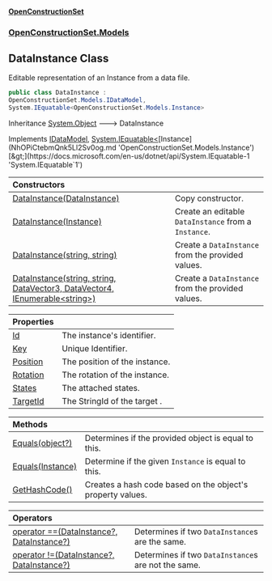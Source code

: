 #### [OpenConstructionSet](index.md 'index')
### [OpenConstructionSet.Models](index.md#OpenConstructionSet_Models 'OpenConstructionSet.Models')
## DataInstance Class
Editable representation of an Instance from a data file.  
```csharp
public class DataInstance :
OpenConstructionSet.Models.IDataModel,
System.IEquatable<OpenConstructionSet.Models.Instance>
```

Inheritance [System.Object](https://docs.microsoft.com/en-us/dotnet/api/System.Object 'System.Object') &#129106; DataInstance  

Implements [IDataModel](zkoogszxgZdDGzPBOOAcpg.md 'OpenConstructionSet.Models.IDataModel'), [System.IEquatable&lt;](https://docs.microsoft.com/en-us/dotnet/api/System.IEquatable-1 'System.IEquatable`1')[Instance](NhOPiCtebmQnk5Ll2Sv0og.md 'OpenConstructionSet.Models.Instance')[&gt;](https://docs.microsoft.com/en-us/dotnet/api/System.IEquatable-1 'System.IEquatable`1')  

| Constructors | |
| :--- | :--- |
| [DataInstance(DataInstance)](Igl2b8lKrmEN+ZIcklTAww.md 'OpenConstructionSet.Models.DataInstance.DataInstance(OpenConstructionSet.Models.DataInstance)') | Copy constructor.<br/> |
| [DataInstance(Instance)](UgeLFlLzY09NziCB2uo6bA.md 'OpenConstructionSet.Models.DataInstance.DataInstance(OpenConstructionSet.Models.Instance)') | Create an editable `DataInstance` from a `Instance`.<br/> |
| [DataInstance(string, string)](tkm7cs7YYVZcvUlcxvXmiw.md 'OpenConstructionSet.Models.DataInstance.DataInstance(string, string)') | Create a `DataInstance` from the provided values.<br/> |
| [DataInstance(string, string, DataVector3, DataVector4, IEnumerable&lt;string&gt;)](43sQu7lNfaHyOuE7Y0Qo_g.md 'OpenConstructionSet.Models.DataInstance.DataInstance(string, string, OpenConstructionSet.Models.DataVector3, OpenConstructionSet.Models.DataVector4, System.Collections.Generic.IEnumerable&lt;string&gt;)') | Create a `DataInstance` from the provided values.<br/> |

| Properties | |
| :--- | :--- |
| [Id](XMB+fK3vbszZpNMHJflB6w.md 'OpenConstructionSet.Models.DataInstance.Id') | The instance's identifier.<br/> |
| [Key](9_AZ4TCsFDA3Mng2ShkMbg.md 'OpenConstructionSet.Models.DataInstance.Key') | Unique Identifier.<br/> |
| [Position](glXT4LQ0k2NhHRyM3a3XiA.md 'OpenConstructionSet.Models.DataInstance.Position') | The position of the instance.<br/> |
| [Rotation](VobR+KEAG1bXlkylwDjWIg.md 'OpenConstructionSet.Models.DataInstance.Rotation') | The rotation of the instance.<br/> |
| [States](BaqJgrVp_s9N4lrHgSxUtQ.md 'OpenConstructionSet.Models.DataInstance.States') | The attached states.<br/> |
| [TargetId](G5c8mdruVpgJ5ciFncqBxg.md 'OpenConstructionSet.Models.DataInstance.TargetId') | The StringId of the target .<br/> |

| Methods | |
| :--- | :--- |
| [Equals(object?)](9_ZoHRUVQol+RY_WOXk8uw.md 'OpenConstructionSet.Models.DataInstance.Equals(object?)') | Determines if the provided object is equal to this.<br/> |
| [Equals(Instance)](WuEJfm0DZ0ZQac6XlsvmKA.md 'OpenConstructionSet.Models.DataInstance.Equals(OpenConstructionSet.Models.Instance)') | Determine if the given `Instance` is equal to this.<br/> |
| [GetHashCode()](X9PumHT5POEjub6N6QNwoQ.md 'OpenConstructionSet.Models.DataInstance.GetHashCode()') | Creates a hash code based on the object's property values.<br/> |

| Operators | |
| :--- | :--- |
| [operator ==(DataInstance?, DataInstance?)](O_AaBVelzceAt8_DZCdPjA.md 'OpenConstructionSet.Models.DataInstance.op_Equality(OpenConstructionSet.Models.DataInstance?, OpenConstructionSet.Models.DataInstance?)') | Determines if two `DataInstance`s are the same.<br/> |
| [operator !=(DataInstance?, DataInstance?)](V5ulwEQYUclPxyHqo_oHkQ.md 'OpenConstructionSet.Models.DataInstance.op_Inequality(OpenConstructionSet.Models.DataInstance?, OpenConstructionSet.Models.DataInstance?)') | Determines if two `DataInstance`s are not the same.<br/> |
